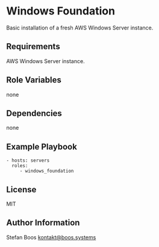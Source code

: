 Windows Foundation
==================

Basic installation of a fresh AWS Windows Server instance.

Requirements
------------

AWS Windows Server instance.

Role Variables
--------------

none

Dependencies
------------

none

Example Playbook
----------------

    - hosts: servers
      roles:
         - windows_foundation

License
-------

MIT

Author Information
------------------

Stefan Boos <kontakt@boos.systems>
